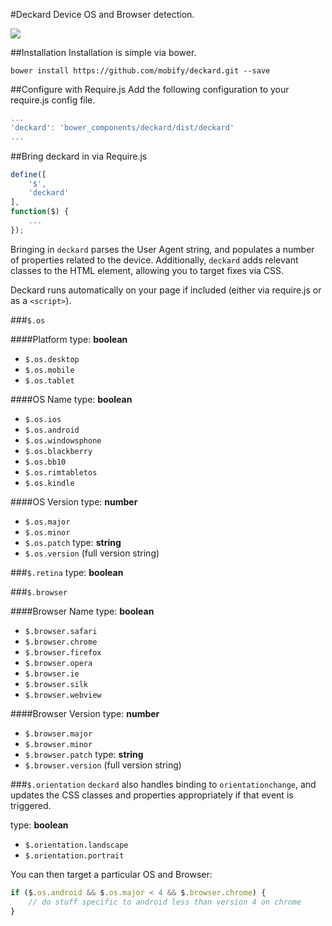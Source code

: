 #Deckard
Device OS and Browser detection.

![](http://media.tumblr.com/e0da98f48bf70afdc322f08794a70520/tumblr_inline_n20w2wbjJQ1qzrkdh.gif)

##Installation
Installation is simple via bower.

```
bower install https://github.com/mobify/deckard.git --save
```
##Configure with Require.js
Add the following configuration to your require.js config file.

```js
...
'deckard': 'bower_components/deckard/dist/deckard'
...
```
##Bring deckard in via Require.js

```js
define([ 
	'$', 
	'deckard'
], 
function($) {
	...
});
```

Bringing in `deckard` parses the User Agent string, and populates a number of properties related to the device. Additionally, `deckard` adds relevant classes to the HTML element, allowing you to target fixes via CSS.

Deckard runs automatically on your page if included (either via require.js or as a `<script>`).

###`$.os`

####Platform
type: **boolean**
- `$.os.desktop`
- `$.os.mobile`
- `$.os.tablet`

####OS Name
type: **boolean**
- `$.os.ios`
- `$.os.android`
- `$.os.windowsphone`
- `$.os.blackberry`
- `$.os.bb10`
- `$.os.rimtabletos`
- `$.os.kindle`

####OS Version
type: **number**
- `$.os.major`
- `$.os.minor`
- `$.os.patch`
type: **string**
- `$.os.version` (full version string)

###`$.retina`
type: **boolean**

###`$.browser`

####Browser Name
type: **boolean**
- `$.browser.safari`
- `$.browser.chrome`
- `$.browser.firefox`
- `$.browser.opera`
- `$.browser.ie`
- `$.browser.silk`
- `$.browser.webview`

####Browser Version
type: **number**
- `$.browser.major`
- `$.browser.minor`
- `$.browser.patch`
type: **string**
- `$.browser.version` (full version string)

###`$.orientation`
`deckard` also handles binding to `orientationchange`, and updates the CSS classes and properties
appropriately if that event is triggered.

type: **boolean**
- `$.orientation.landscape`
- `$.orientation.portrait`

You can then target a particular OS and Browser:

```js
if ($.os.android && $.os.major < 4 && $.browser.chrome) {
	// do stuff specific to android less than version 4 on chrome
}
```

